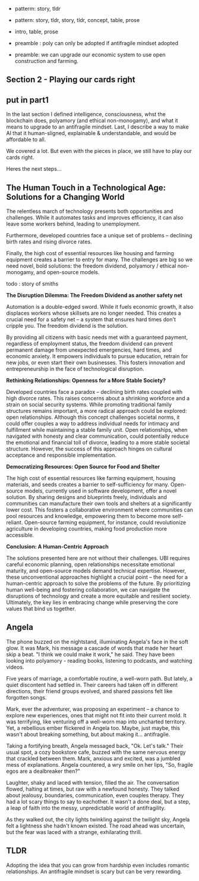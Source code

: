 - patterm: story, tldr
- pattern: story, tldr, story, tldr, concept, table, prose
- intro, table, prose

- preamble : poly can only be adopted if antifragile mindset adopted

- preamble: we can upgrade our economic system to use open construction and farming.

## Section 2 - Playing our cards right
## put in part1

In the last section I defined intelligence, consciousness, whst the blockchain does, polyamory (and ethical non-monogamy), and what it means to upgrade to an antifragile mindset. Last, I describe a way to make AI that it human-sligned, explainable & understandable, and would be affordable to all.

We covered a lot. But even with the pieces in place, we still have to play our cards right. 

Heres the next steps...
## The Human Touch in a Technological Age: Solutions for a Changing World

The relentless march of technology presents both opportunities and challenges. While it automates tasks and improves efficiency, it can also leave some workers behind, leading to unemployment. 

Furthermore, developed countries face a unique set of problems – declining birth rates and rising divorce rates. 

Finally, the high cost of essential resources like housing and farming equipment creates a barrier to entry for many. The challenges are big so we need novel, bold solutions: the freedom dividend, polyamory / ethical non-monogamy, and open-source models.

todo : story of smiths

**The Disruption Dilemma: The Freedom Dividend as another safety net**

Automation is a double-edged sword. While it fuels economic growth, it also displaces workers whose skillsets are no longer needed. This creates a crucial need for a safety net – a system that ensures hard times don't cripple you. The freedom dividend is the solution.

By providing all citizens with basic needs met with a guaranteed payment, regardless of employment status, the freedom dividend can prevent permanent damage from  unexpected emergencies, hard times, and economic anxiety. It empowers individuals to pursue education, retrain for new jobs, or even start their own businesses. This fosters innovation and entrepreneurship in the face of technological disruption.  

**Rethinking Relationships: Openness for a More Stable Society?**

Developed countries face a paradox – declining birth rates coupled with high divorce rates. This raises concerns about a shrinking workforce and a strain on social security systems. While promoting traditional family structures remains important, a more radical approach could be explored: open relationships.  Although this concept challenges societal norms, it could offer couples a way to address individual needs for intimacy and fulfillment while maintaining a stable family unit. Open relationships, when navigated with honesty and clear communication,  could potentially reduce the emotional and financial toll of divorce, leading to a more stable societal structure. However, the success of this approach hinges on cultural acceptance and responsible implementation. 

**Democratizing Resources: Open Source for Food and Shelter**

The high cost of essential resources like farming equipment, housing materials, and seeds creates a barrier to self-sufficiency for many. Open-source models, currently used in software development, offer a novel solution. By sharing designs and blueprints freely, individuals and communities can manufacture their own tools and shelters at a significantly lower cost. This fosters a collaborative environment where communities can pool resources and knowledge, empowering them to become more self-reliant. Open-source farming equipment, for instance, could revolutionize agriculture in developing countries, making food production more accessible. 

**Conclusion: A Human-Centric Approach**

The solutions presented here are not without their challenges. UBI requires careful economic planning, open relationships necessitate emotional maturity, and open-source models demand technical expertise. However, these unconventional approaches highlight a crucial point – the need for a human-centric approach to solve the problems of the future. By prioritizing human well-being and fostering collaboration, we can navigate the disruptions of technology and create a more equitable and resilient society. Ultimately, the key lies in embracing change while preserving the core values that bind us together. 



## Angela
The phone buzzed on the nightstand, illuminating Angela's face in the soft glow. It was Mark, his message a cascade of words that made her heart skip a beat. "I think we could make it work," he said. They have been looking into polyamory - reading books, listening to podcasts, and watching videos. 

Five years of marriage, a comfortable routine, a well-worn path. But lately, a quiet discontent had settled in. Their careers had taken off in different directions, their friend groups evolved, and shared passions felt like forgotten songs.

Mark, ever the adventurer, was proposing an experiment – a chance to explore new experiences, ones that might not fit into their current mold. It was terrifying, like venturing off a well-worn map into uncharted territory. Yet, a rebellious ember flickered in Angela too. Maybe, just maybe, this wasn't about breaking something, but about making it... antifragile.

Taking a fortifying breath, Angela messaged back, "Ok. Let's talk." Their usual spot, a cozy bookstore cafe, buzzed with the same nervous energy that crackled between them. Mark, anxious and excited, was a jumbled mess of explanations.  Angela countered, a wry smile on her lips, "So, fragile egos are a dealbreaker then?"

Laughter, shaky and laced with tension, filled the air. The conversation flowed, halting at times, but raw with a newfound honesty. They talked about jealousy, boundaries, communication, even couples therapy. They had a lot scary things to say to eachother. It wasn't a done deal, but a step, a leap of faith into the messy, unpredictable world of antifragility.

As they walked out, the city lights twinkling against the twilight sky, Angela felt a lightness she hadn't known existed. The road ahead was uncertain, but the fear was laced with a strange, exhilarating thrill.

## TLDR
Adopting the idea that you can grow from hardship even includes romantic relationships. An antifragile mindset is scary but can be very rewarding.
